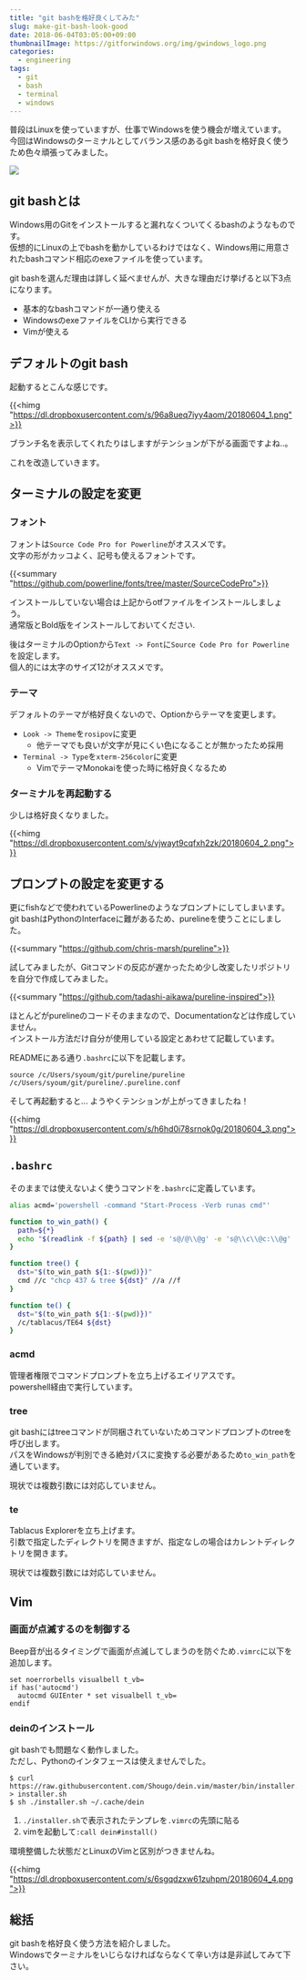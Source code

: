 ```yaml
---
title: "git bashを格好良くしてみた"
slug: make-git-bash-look-good
date: 2018-06-04T03:05:00+09:00
thumbnailImage: https://gitforwindows.org/img/gwindows_logo.png
categories:
  - engineering
tags:
  - git
  - bash
  - terminal
  - windows
---
```


普段はLinuxを使っていますが、仕事でWindowsを使う機会が増えています。  
今回はWindowsのターミナルとしてバランス感のあるgit bashを格好良く使うため色々頑張ってみました。

<!--more-->

![](https://images.pexels.com/photos/826380/pexels-photo-826380.jpeg?auto=compress&cs=tinysrgb&dpr=2&h=750&w=1260)

<!--toc-->


git bashとは
------------

Windows用のGitをインストールすると漏れなくついてくるbashのようなものです。  
仮想的にLinuxの上でbashを動かしているわけではなく、Windows用に用意されたbashコマンド相応のexeファイルを使っています。

git bashを選んだ理由は詳しく延べませんが、大きな理由だけ挙げると以下3点になります。

* 基本的なbashコマンドが一通り使える
* WindowsのexeファイルをCLIから実行できる
* Vimが使える


デフォルトのgit bash
--------------------

起動するとこんな感じです。

{{<himg "https://dl.dropboxusercontent.com/s/96a8ueq7iyy4aom/20180604_1.png">}}

ブランチ名を表示してくれたりはしますがテンションが下がる画面ですよね..。

これを改造していきます。


ターミナルの設定を変更
----------------------

### フォント

フォントは`Source Code Pro for Powerline`がオススメです。  
文字の形がカッコよく、記号も使えるフォントです。

{{<summary "https://github.com/powerline/fonts/tree/master/SourceCodePro">}}

インストールしていない場合は上記からotfファイルをインストールしましょう。  
通常版とBold版をインストールしておいてください.

後はターミナルのOptionから`Text -> Font`に`Source Code Pro for Powerline`を設定します。  
個人的には太字のサイズ12がオススメです。


### テーマ

デフォルトのテーマが格好良くないので、Optionからテーマを変更します。

* `Look -> Theme`を`rosipov`に変更
  * 他テーマでも良いが文字が見にくい色になることが無かったため採用
* `Terminal -> Type`を`xterm-256color`に変更
  * VimでテーマMonokaiを使った時に格好良くなるため


### ターミナルを再起動する

少しは格好良くなりました。

{{<himg "https://dl.dropboxusercontent.com/s/vjwayt9cqfxh2zk/20180604_2.png">}}


プロンプトの設定を変更する
--------------------------

更にfishなどで使われているPowerlineのようなプロンプトにしてしまいます。  
git bashはPythonのInterfaceに難があるため、purelineを使うことにしました。

{{<summary "https://github.com/chris-marsh/pureline">}}

試してみましたが、Gitコマンドの反応が遅かったため少し改変したリポジトリを自分で作成してみました。

{{<summary "https://github.com/tadashi-aikawa/pureline-inspired">}}

ほとんどがpurelineのコードそのままなので、Documentationなどは作成していません。  
インストール方法だけ自分が使用している設定とあわせて記載しています。

READMEにある通り`.bashrc`に以下を記載します。

```
source /c/Users/syoum/git/pureline/pureline /c/Users/syoum/git/pureline/.pureline.conf
```

そして再起動すると... ようやくテンションが上がってきましたね！

{{<himg "https://dl.dropboxusercontent.com/s/h6hd0i78srnok0g/20180604_3.png">}}


`.bashrc`
---------

そのままでは使えないよく使うコマンドを`.bashrc`に定義しています。

```bash
alias acmd='powershell -command "Start-Process -Verb runas cmd"'

function to_win_path() {
  path=${*}
  echo "$(readlink -f ${path} | sed -e 's@/@\\@g' -e 's@\\c\\@c:\\@g' | tr '\n' ' ')"
}

function tree() {
  dst="$(to_win_path ${1:-$(pwd)})"
  cmd //c "chcp 437 & tree ${dst}" //a //f
}

function te() {
  dst="$(to_win_path ${1:-$(pwd)})"
  /c/tablacus/TE64 ${dst}
}
```

### acmd

管理者権限でコマンドプロンプトを立ち上げるエイリアスです。  
powershell経由で実行しています。


### tree

git bashにはtreeコマンドが同梱されていないためコマンドプロンプトのtreeを呼び出します。  
パスをWindowsが判別できる絶対パスに変換する必要があるため`to_win_path`を通しています。

現状では複数引数には対応していません。


### te

Tablacus Explorerを立ち上げます。  
引数で指定したディレクトリを開きますが、指定なしの場合はカレントディレクトリを開きます。

現状では複数引数には対応していません。


Vim
---

### 画面が点滅するのを制御する

Beep音が出るタイミングで画面が点滅してしまうのを防ぐため`.vimrc`に以下を追加します。

```
set noerrorbells visualbell t_vb=
if has('autocmd')
  autocmd GUIEnter * set visualbell t_vb=
endif
```

### deinのインストール

git bashでも問題なく動作しました。  
ただし、Pythonのインタフェースは使えませんでした。

```
$ curl https://raw.githubusercontent.com/Shougo/dein.vim/master/bin/installer.sh > installer.sh
$ sh ./installer.sh ~/.cache/dein
```

1. `./installer.sh`で表示されたテンプレを`.vimrc`の先頭に貼る
2. vimを起動して`:call dein#install()`

環境整備した状態だとLinuxのVimと区別がつきませんね。

{{<himg "https://dl.dropboxusercontent.com/s/6sgqdzxw61zuhpm/20180604_4.png">}}


総括
----

git bashを格好良く使う方法を紹介しました。  
Windowsでターミナルをいじらなければならなくて辛い方は是非試してみて下さい。

